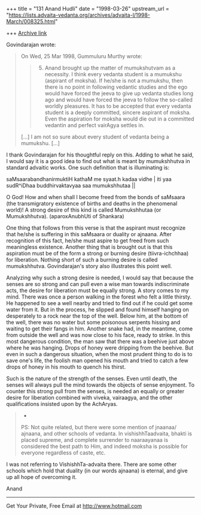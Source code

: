 +++
title = "131 Anand Hudli"
date = "1998-03-26"
upstream_url = "https://lists.advaita-vedanta.org/archives/advaita-l/1998-March/008325.html"

+++
[Archive link](https://lists.advaita-vedanta.org/archives/advaita-l/1998-March/008325.html)

  Govindarajan wrote:

>On Wed, 25 Mar 1998, Gummuluru Murthy wrote:
>
>> 5. Anand brought up the matter of mumukshutvam as a necessity. I
think
>> every vedanta student is a mumukshu (aspirant of moksha). If he/she
is
>> not a mumukshu, then there is no point in following vedantic studies
and
>> the ego would have forced the jeeva to give up vedanta studies long
ago
>> and would have forced the jeeva to follow the so-called worldly
pleasures.
>> It has to be accepted that every vedanta student is a deeply
committed,
>> sincere aspirant of moksha. Even the aspiration for moksha would die
out
>> in a committed vedantin and perfect vairAgya settles in.
>>
> [...]
> I am not so sure about every student of vedanta being a mumukshu.
> [...]

 I thank Govindarajan for his thoughtful reply on this. Adding to
 what he said, I would say it is a good idea to find out what
 is meant by mumukshhutva in standard advaitic works. One such
 definition that is illuminating is:

  saMsaarabandhanirmuktiH kathaM me syaat.h kadaa vidhe |
  iti yaa sudR^iDhaa buddhirvaktavyaa saa mumukshhutaa ||

  O God! How and when shall I become freed from the bonds of
  saMsaara (the transmigratory existence of births and deaths
  in the phenomenal world)! A strong desire of this kind is called
  Mumukshhutaa (or Mumukshhutva).
                                  (aparoxAnubhUti of Shankara)

  One thing that follows from this verse is that the aspirant must
  recognize that he/she is suffering in this saMsaara or duality or
  ajnaana. After recognition of this fact, he/she must aspire to
  get freed from such meaningless existence. Another thing that is
  brought out is that this aspiration must be of the form a strong
  or burning desire (tiivra-ichchhaa) for liberation. Nothing short
  of such a burning desire is called mumukshhutva. Govindarajan's
  story also illustrates this point well.

  Analyzing why such a strong desire is needed, I would say that
  because the senses are so strong and can pull even a wise man
  towards indiscriminate acts, the desire for liberation must be
  equally strong. A story comes to my mind. There was once a person
  walking in the forest who felt a little thirsty. He happened to
  see a well nearby and tried to find out if he could get some water
  from it. But in the process, he slipped and found himself hanging
  on desperately to a rock near the top of the well. Below him,
  at the bottom of the well, there was no water but some poisonous
  serpents hissing and waiting to get their fangs in him. Another
  snake had, in the meantime, come from outside the well and was
  now close to his face, ready to strike. In this most dangerous
  condition, the man saw that there was a beehive just above where
  he was hanging. Drops of honey were dripping from the beehive.
  But even in such a dangerous situation, when the most prudent thing
  to do is to save one's life, the foolish man  opened his mouth and
  tried to catch a few drops of honey in his mouth to quench his
  thirst.

 Such is the nature of the strength of the senses. Even until death,
 the senses will always pull the mind towards the objects of
 sense enjoyment. To counter this strong pull from the senses, is
 needed an equally or greater desire for liberation combined with
 viveka, vairaagya, and the other qualifications insisted upon by
 the AchAryas.



>-
>
>PS: Not quite related, but there were some mention of jnaanaa/
>ajnaana, and other schools of vedanta. In vishishhTaadvaita,
>bhakti is placed supreme, and complete surrender to naaraayanaa is
>considered the best path to Him, and indeed moksha is possible
>for everyone regardless of caste, etc.
>

 I was not referring to VishishhTa-advaita there. There are some
 other schools which hold that duality (in our words ajnaana) is
 eternal, and give up all hope of overcoming it.

 Anand


______________________________________________________
Get Your Private, Free Email at http://www.hotmail.com

